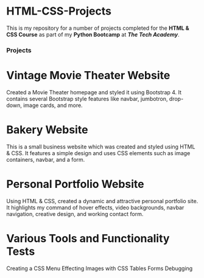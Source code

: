 # HTML-CSS-Projects
This is my repository for a number of projects completed for the <b>HTML & CSS Course</b> as part of my <b>Python Bootcamp</b> at <b><i>The Tech Academy</i></b>.

<h3>Projects</h3>

<h1>Vintage Movie Theater Website</h1>
    Created a Movie Theater homepage and styled it using Bootstrap 4. It contains several Bootstrap style features like navbar, jumbotron, drop-down, image cards, and more.

<h1>Bakery Website</h1>
    This is a small business website which was created and styled using HTML & CSS. It features a simple design and uses CSS elements such as image containers, navbar, and a form.

<h1>Personal Portfolio Website</h1>
    Using HTML & CSS, created a dynamic and attractive personal portfolio site. It highlights my command of hover effects, video backgrounds, navbar navigation, creative design, and working contact form.

<h1>Various Tools and Functionality Tests</h1>
    Creating a CSS Menu
    Effecting Images with CSS
    Tables
    Forms
    Debugging